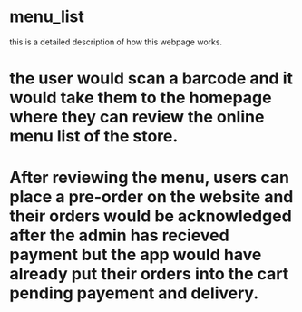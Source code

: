 # menu_list
this is a detailed description of how this webpage works.

# the user would scan a barcode and it would take them to the homepage where they can review the online menu list of the store.

# After reviewing the menu, users can place a pre-order on the website and their orders would be acknowledged after the admin has recieved payment but the app would have already put their orders into the cart pending payement and delivery.
